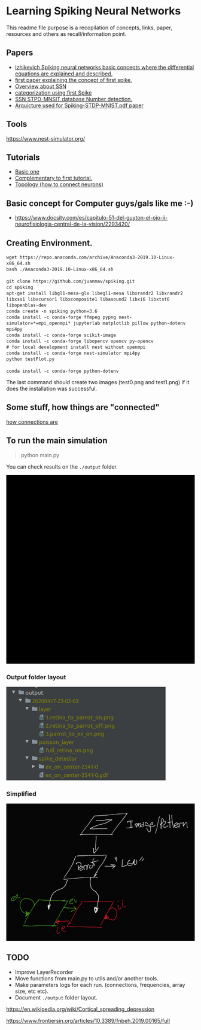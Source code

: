 # Learning Spiking Neural Networks

This readme file purpose is a recopilation of concepts,
links, paper, resources and others as recall/information point.

## Papers

- [Izhikevich Spiking neural networks basic concepts where the differential equations are explained and described.](./papers/Izhikevich-2003.pdf)
- [first paper explaining the concept of first spike.](./papers/DelormeNN2001.pdf)
- [Overview about SSN](./papers/Masquelier-NeuralNetworks-2019.pdf)
- [categorization using first Spike](./papers/mozafari_m_18_1b.pdf)
- [SSN STPD-MNSIT database Number detection.](./papers/Spiking-STDP-MNIST.pdf)
- [Arquicture used for Spiking-STDP-MNIST.pdf paper](./papers/Recurrent-Sipiking-fninf-12-00079.pdf )

## Tools

https://www.nest-simulator.org/

## Tutorials

- [Basic one](https://www.nest-simulator.org/part-1-neurons-and-simple-neural-networks/)
- [Complementary to first tutorial.](https://www.nest-simulator.org/wp-content/uploads/2015/02/NEST_by_Example.pdf) 
- [Topology (how to connect neurons)](https://www.nest-simulator.org/wp-content/uploads/2015/04/Topology_UserManual.pdf) 

## Basic concept for Computer guys/gals like me :-)

- https://www.docsity.com/es/capitulo-51-del-guyton-el-ojo-ii-neurofisiologia-central-de-la-vision/2293420/


## Creating Environment.
```
wget https://repo.anaconda.com/archive/Anaconda3-2019.10-Linux-x86_64.sh
bash ./Anaconda3-2019.10-Linux-x86_64.sh

git clone https://github.com/juanmav/spiking.git
cd spiking
apt-get install libgl1-mesa-glx libegl1-mesa libxrandr2 libxrandr2 libxss1 libxcursor1 libxcomposite1 libasound2 libxi6 libxtst6 libopenblas-dev
conda create -n spiking python=3.6
conda install -c conda-forge ffmpeg pypng nest-simulator=*=mpi_openmpi* jupyterlab matplotlib pillow python-dotenv mpi4py
conda install -c conda-forge scikit-image
conda install -c conda-forge libopencv opencv py-opencv
# for local development install nest without openmpi
conda install -c conda-forge nest-simulator mpi4py
python testPlot.py

conda install -c conda-forge python-dotenv
```

The last command should create two images (test0.png and test1.png) if it
does the installation was successful.

## Some stuff, how things are "connected"

[how connections are](assets/receptivefield_v1_connection.jpeg)

## To run the main simulation

> python main.py

You can check results on the `./output` folder.

![](./assets/pattern_change_animation.gif)

### Output folder layout

![](./assets/outputlayout.png)

### Simplified 

![](./assets/simplefied_outputlayout.png)

## TODO

- Improve LayerRecorder
- Move functions from main.py to utils and/or another tools.
- Make parameters logs for each run. (connections, frequencies, array size, etc etc).
- Document `./output` folder layout.


https://en.wikipedia.org/wiki/Cortical_spreading_depression


https://www.frontiersin.org/articles/10.3389/fnbeh.2019.00165/full